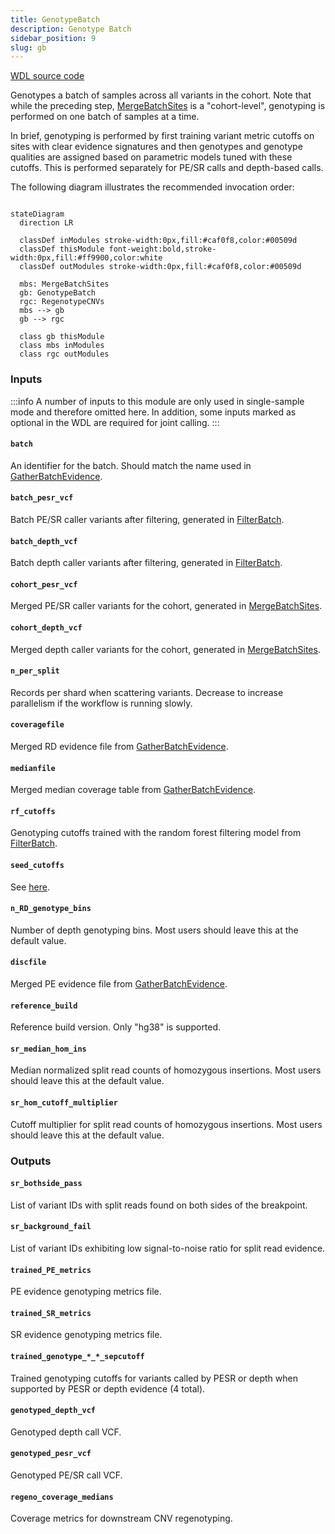 ```yaml
---
title: GenotypeBatch
description: Genotype Batch
sidebar_position: 9
slug: gb
---
```


[WDL source code](https://github.com/broadinstitute/gatk-sv/blob/main/wdl/GenotypeBatch.wdl)

Genotypes a batch of samples across all variants in the cohort. Note that while the preceding step, 
[MergeBatchSites](./msites) is a "cohort-level", genotyping is performed on one batch of samples at a time.

In brief, genotyping is performed by first training variant metric cutoffs on sites with clear evidence signatures 
and then genotypes and genotype qualities are assigned based on parametric models tuned with these cutoffs. This is 
performed separately for PE/SR calls and depth-based calls.

The following diagram illustrates the recommended invocation order:

```mermaid

stateDiagram
  direction LR
  
  classDef inModules stroke-width:0px,fill:#caf0f8,color:#00509d
  classDef thisModule font-weight:bold,stroke-width:0px,fill:#ff9900,color:white
  classDef outModules stroke-width:0px,fill:#caf0f8,color:#00509d

  mbs: MergeBatchSites
  gb: GenotypeBatch
  rgc: RegenotypeCNVs
  mbs --> gb
  gb --> rgc
  
  class gb thisModule
  class mbs inModules
  class rgc outModules
```

### Inputs

:::info
A number of inputs to this module are only used in single-sample mode and therefore omitted here. In addition, some 
inputs marked as optional in the WDL are required for joint calling.
:::

#### `batch`
An identifier for the batch. Should match the name used in [GatherBatchEvidence](./gbe#batch).

#### `batch_pesr_vcf`
Batch PE/SR caller variants after filtering, generated in [FilterBatch](./fb#filtered_pesr_vcf).

#### `batch_depth_vcf`
Batch depth caller variants after filtering, generated in [FilterBatch](./fb#filtered_depth_vcf).

#### `cohort_pesr_vcf`
Merged PE/SR caller variants for the cohort, generated in [MergeBatchSites](./msites#cohort_pesr_vcf).

#### `cohort_depth_vcf`
Merged depth caller variants for the cohort, generated in [MergeBatchSites](./msites#cohort_depth_vcf).

#### `n_per_split`
Records per shard when scattering variants. Decrease to increase parallelism if the workflow is running slowly.

#### `coveragefile`
Merged RD evidence file from [GatherBatchEvidence](./gbe#merged_bincov).

#### `medianfile`
Merged median coverage table from [GatherBatchEvidence](./gbe#median_cov).

#### `rf_cutoffs`
Genotyping cutoffs trained with the random forest filtering model from [FilterBatch](./fb#cutoffs).

#### `seed_cutoffs`
See [here](/docs/resources#seed_cutoffs).

#### `n_RD_genotype_bins`
Number of depth genotyping bins. Most users should leave this at the default value.

#### `discfile`
Merged PE evidence file from [GatherBatchEvidence](./gbe#merged_pe).

#### `reference_build`
Reference build version. Only "hg38" is supported.

#### `sr_median_hom_ins`
Median normalized split read counts of homozygous insertions. Most users should leave this at the default value.

#### `sr_hom_cutoff_multiplier`
Cutoff multiplier for split read counts of homozygous insertions. Most users should leave this at the default value.

### Outputs

#### `sr_bothside_pass`
List of variant IDs with split reads found on both sides of the breakpoint.

#### `sr_background_fail`
List of variant IDs exhibiting low signal-to-noise ratio for split read evidence.

#### `trained_PE_metrics`
PE evidence genotyping metrics file.

#### `trained_SR_metrics`
SR evidence genotyping metrics file.

#### `trained_genotype_*_*_sepcutoff`
Trained genotyping cutoffs for variants called by PESR or depth when supported by PESR or depth evidence (4 total).

#### `genotyped_depth_vcf`
Genotyped depth call VCF.

#### `genotyped_pesr_vcf`
Genotyped PE/SR call VCF.

#### `regeno_coverage_medians`
Coverage metrics for downstream CNV regenotyping.

